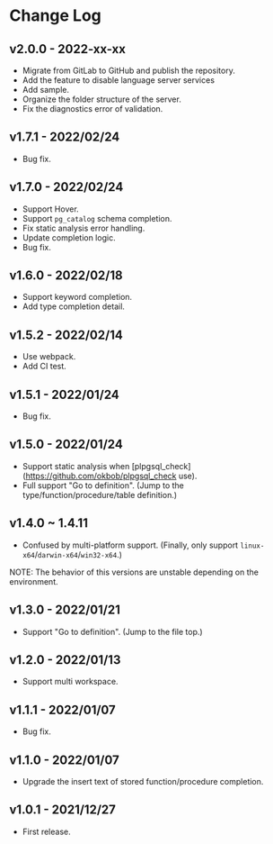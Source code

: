 # Change Log

## v2.0.0 - 2022-xx-xx

- Migrate from GitLab to GitHub and publish the repository.
- Add the feature to disable language server services
- Add sample.
- Organize the folder structure of the server.
- Fix the diagnostics error of validation.

## v1.7.1 - 2022/02/24

- Bug fix.

## v1.7.0 - 2022/02/24

- Support Hover.
- Support `pg_catalog` schema completion.
- Fix static analysis error handling.
- Update completion logic.
- Bug fix.

## v1.6.0 - 2022/02/18

- Support keyword completion.
- Add type completion detail.

## v1.5.2 - 2022/02/14

- Use webpack.
- Add CI test.

## v1.5.1 - 2022/01/24

- Bug fix.

## v1.5.0 - 2022/01/24

- Support static analysis when [plpgsql_check](https://github.com/okbob/plpgsql_check use).
- Full support "Go to definition". (Jump to the type/function/procedure/table definition.)

## v1.4.0 ~ 1.4.11

- Confused by multi-platform support. (Finally, only support `linux-x64`/`darwin-x64`/`win32-x64`.)

NOTE: The behavior of this versions are unstable depending on the environment.

## v1.3.0 - 2022/01/21

- Support "Go to definition". (Jump to the file top.)

## v1.2.0 - 2022/01/13

- Support multi workspace.

## v1.1.1 - 2022/01/07

- Bug fix.

## v1.1.0 - 2022/01/07

- Upgrade the insert text of stored function/procedure completion.

## v1.0.1 - 2021/12/27

- First release.
